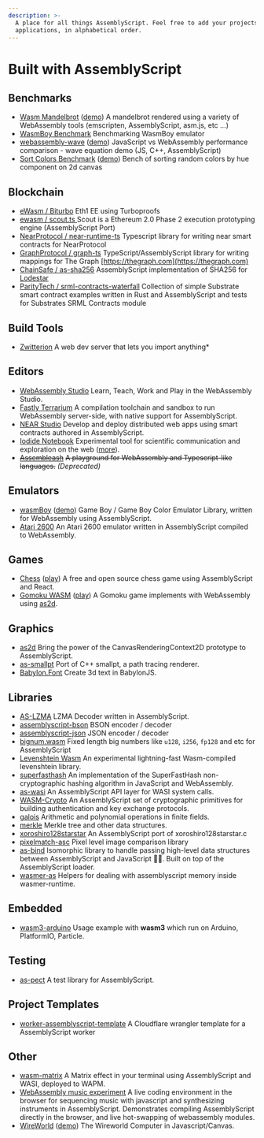 ```yaml
---
description: >-
  A place for all things AssemblyScript. Feel free to add your projects and
  applications, in alphabetical order.
---
```


# Built with AssemblyScript

## Benchmarks

* [Wasm Mandelbrot](https://github.com/ColinEberhardt/wasm-mandelbrot) \([demo](https://colineberhardt.github.io/wasm-mandelbrot/#AssemblyScript)\) A mandelbrot rendered using a variety of WebAssembly tools \(emscripten, AssemblyScript, asm.js, etc ...\)
* [WasmBoy Benchmark](https://wasmboy.app/benchmark/) Benchmarking WasmBoy emulator
* [webassembly-wave](https://github.com/jtiscione/webassembly-wave) \([demo](https://jtiscione.github.io/webassembly-wave/index.html)\) JavaScript vs WebAssembly performance comparison - wave equation demo \(JS, C++, AssemblyScript\)
* [Sort Colors Benchmark](https://github.com/manueldois/WebAssembly/tree/master/Sort%20Colors%20Benchmark/src) \([demo](https://manueldois.github.io/WebAssembly/Sort%20Colors%20Benchmark/dist/index.html)\) Bench of sorting random colors by hue component on 2d canvas

## Blockchain

* [eWasm / Biturbo](https://github.com/ewasm/biturbo) Eth1 EE using Turboproofs
* [ewasm / scout.ts ](https://github.com/ewasm/scout.ts)Scout is a Ethereum 2.0 Phase 2 execution prototyping engine \(AssemblyScript Port\)
* [NearProtocol / near-runtime-ts](https://github.com/nearprotocol/near-runtime-ts) Typescript library for writing near smart contracts for NearProtocol
* [GraphProtocol / graph-ts](https://github.com/graphprotocol/graph-ts) TypeScript/AssemblyScript library for writing mappings for The Graph [https://thegraph.com](https://thegraph.com)
* [ChainSafe / as-sha256](https://github.com/ChainSafe/as-sha256) AssemblyScript implementation of SHA256 for [Lodestar](https://github.com/ChainSafe/lodestar)
* [ParityTech / srml-contracts-waterfall](https://github.com/paritytech/srml-contracts-waterfall) Collection of simple Substrate smart contract examples written in Rust and AssemblyScript and tests for Substrates SRML Contracts module

## Build Tools

* [Zwitterion](https://github.com/lastmjs/zwitterion) A web dev server that lets you import anything\* 

## Editors

* [WebAssembly Studio](https://github.com/wasdk/WebAssemblyStudio) Learn, Teach, Work and Play in the WebAssembly Studio.
* [Fastly Terrarium](https://wasm.fastlylabs.com/) A compilation toolchain and sandbox to run WebAssembly server-side, with native support for AssemblyScript.
* [NEAR Studio](https://studio.nearprotocol.com/) Develop and deploy distributed web apps using smart contracts authored in AssemblyScript.
* [Iodide Notebook](https://alpha.iodide.io/notebooks/1234) Experimental tool for scientific communication and exploration on the web \([more](https://hacks.mozilla.org/2019/03/iodide-an-experimental-tool-for-scientific-communicatiodide-for-scientific-communication-exploration-on-the-web)\).
* [~~Assembleash~~](https://maxgraey.github.io/Assembleash) ~~A playground for WebAssembly and Typescript-like languages.~~ _\(Deprecated\)_

## Emulators

* [wasmBoy](https://github.com/torch2424/wasmBoy) \([demo](https://wasmboy.app/)\) Game Boy / Game Boy Color Emulator Library, written for WebAssembly using AssemblyScript.
* [Atari 2600](https://github.com/ColinEberhardt/atari2600-wasm) An Atari 2600 emulator written in AssemblyScript compiled to WebAssembly.

## Games

* [Chess](https://github.com/mhonert/chess) \([play](https://mhonert.github.io/chess)\) A free and open source chess game using AssemblyScript and React.
* [Gomoku WASM](https://github.com/jolestar/gomoku-wasm) \([play](http://jolestar.com/gomoku-wasm)\) A Gomoku game implements with WebAssembly using [as2d](https://github.com/as2d/as2d).

## Graphics

* [as2d](https://github.com/as2d/as2d) Bring the power of the CanvasRenderingContext2D prototype to AssemblyScript.
* [as-smallpt](https://github.com/01alchemist/as-smallpt) Port of C++ smallpt, a path tracing renderer.
* [Babylon.Font](https://github.com/ycw/Babylon.Font) Create 3d text in BabylonJS.

## Libraries

* [AS-LZMA](https://github.com/01alchemist/AS-LZMA) LZMA Decoder written in AssemblyScript.
* [assemblyscript-bson](https://github.com/nearprotocol/assemblyscript-bson) BSON encoder / decoder
* [assemblyscript-json](https://github.com/nearprotocol/assemblyscript-json) JSON encoder / decoder
* [bignum.wasm](https://github.com/MaxGraey/bignum.wasm) Fixed length big numbers like `u128`, `i256`, `fp128` and etc for AssemblyScript
* [Levenshtein Wasm](https://github.com/kyranet/levenshtein-wasm) An experimental lightning-fast Wasm-compiled levenshtein library.
* [superfasthash](https://github.com/mjethani/superfasthash) An implementation of the SuperFastHash non-cryptographic hashing algorithm in JavaScript and WebAssembly.
* [as-wasi](https://github.com/jedisct1/as-wasi) An AssemblyScript API layer for WASI system calls.
* [WASM-Crypto](https://github.com/jedisct1/wasm-crypto) An AssemblyScript set of cryptographic primitives for building authentication and key exchange protocols.
* [galois](https://github.com/GuildOfWeavers/galois) Arithmetic and polynomial operations in finite fields.
* [merkle](https://github.com/GuildOfWeavers/merkle) Merkle tree and other data structures.
* [xoroshiro128starstar](https://github.com/krisselden/xoroshiro128starstar) An AssemblyScript port of xoroshiro128starstar.c
* [pixelmatch-asc](https://github.com/jamesmilneruk/pixelmatch-asc) Pixel level image comparison library
* [as-bind](https://github.com/torch2424/as-bind) Isomorphic library to handle passing high-level data structures between AssemblyScript and JavaScript 🤝🚀. Built on top of the AssemblyScript loader.
* [wasmer-as](https://github.com/onsails/wasmer-as) Helpers for dealing with assemblyscript memory inside wasmer-runtime.



## Embedded

* [wasm3-arduino](https://github.com/wasm3/wasm3-arduino/tree/master/wasm_apps) Usage example with **wasm3** which run on Arduino, PlatformIO, Particle.

## Testing

* [as-pect](https://github.com/jtenner/as-pect) A test library for AssemblyScript.

## Project Templates

* [worker-assemblyscript-template](https://github.com/JamesLMilner/worker-assemblyscript-template) A Cloudflare wrangler template for a AssemblyScript worker

## Other

* [wasm-matrix](https://github.com/torch2424/wasm-matrix) A Matrix effect in your terminal using AssemblyScript and WASI, deployed to WAPM.
* [WebAssembly music experiment](https://petersalomonsen.com) A live coding environment in the browser for sequencing music with javascript and synthesizing instruments in AssemblyScript. Demonstrates compiling AssemblyScript directly in the browser, and live hot-swapping of webassembly modules.
* [WireWorld](https://github.com/dested/WireWorld) \([demo](https://dested.com/projects/wire/)\) The Wireworld Computer in Javascript/Canvas.

